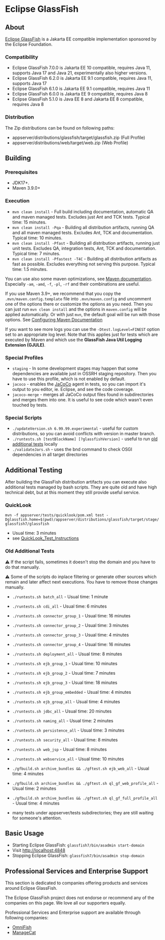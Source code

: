 # Eclipse GlassFish

## About

[Eclipse GlassFish](https://projects.eclipse.org/projects/ee4j.glassfish) is a Jakarta EE compatible implementation
sponsored by the Eclipse Foundation.

### Compatibility

* Eclipse GlassFish 7.0.0 is Jakarta EE 10 compatible, requires Java 11, supports Java 17 and Java 21, experimentally also higher versions.
* Eclipse GlassFish 6.2.0 is Jakarta EE 9.1 compatible, requires Java 11, supports Java 17
* Eclipse GlassFish 6.1.0 is Jakarta EE 9.1 compatible, requires Java 11
* Eclipse GlassFish 6.0.0 is Jakarta EE 9 compatible, requires Java 8
* Eclipse GlassFish 5.1.0 is Java EE 8 and Jakarta EE 8 compatible, requires Java 8

### Distribution

The Zip distributions can be found on following paths:
* appserver/distributions/glassfish/target/glassfish.zip (Full Profile)
* appserver/distributions/web/target/web.zip (Web Profile)

## Building

### Prerequisites

* JDK17+.
* Maven 3.9.0+

### Execution

* `mvn clean install` - Full build including documentation, automatic QA and maven managed tests. Excludes just Ant and TCK tests. Typical time: 15 minutes.
* `mvn clean install -Pqa` - Building all distribution artifacts, running QA and all maven managed tests. Excludes Ant, TCK and documentation. Typical time: 10 minutes.
* `mvn clean install -Pfast` - Building all distribution artifacts, running just unit tests. Excludes QA, integration tests, Ant, TCK and documentation. Typical time: 7 minutes.
* `mvn clean install -Pfastest -T4C` - Building all distribution artifacts as fast as possible. Excludes everything not serving this purpose. Typical time: 1.5 minutes.

You can use also some maven optimizations, see [Maven documentation](https://maven.apache.org/ref/3.9.5/maven-embedder/cli.html).
Especially `-am`, `-amd`, `-f`, `-pl`, `-rf` and their combinations are useful.

If you use Maven 3.9+, we recommend that you copy the `.mvn/maven.config.template` file into `.mvn/maven.config` and uncomment one of the options there or customize the options as you need. Then you can just run `mvn clean install` and the options in `maven.config` will be applied automatically. Or with just `mvn`, the default goal will be run with those options. See [Configuring Maven Documentation](https://maven.apache.org/configure.html)

If you want to see more logs you can use the `-Dtest.logLevel=FINEST` option set to an appropriate log level.
Note that this applies just for tests which are executed by Maven and which use the **GlassFish Java Util Logging Extension (GJULE)**.

### Special Profiles

* `staging` - In some development stages may happen that some dependencies are available just in OSSRH staging repository.
  Then you have to use this profile, which is not enabled by default.
* `jacoco` - enables the [JaCoCo](https://www.eclemma.org/jacoco/) agent in tests, so you can import it's output to you editor, ie. Eclipse, and see the code coverage.
* `jacoco-merge` - merges all JaCoCo output files found in subdirectories and merges them into one. It is useful to see code which wasn't even touched by tests.

### Special Scripts

* `./updateVersion.sh 6.99.99.experimental` - useful for custom distributions, so you can avoid conflicts with version in master branch.
* `./runtests.sh [testBlockName] [?glassfishVersion]` - useful to run [old additional tests](#old-additional-tests) locally
* `./validateJars.sh` - uses the bnd command to check OSGI dependencies in all target directories

## Additional Testing

After building the GlassFish distribution artifacts you can execute also additional tests managed by bash scripts.
They are quite old and have high technical debt, but at this moment they still provide useful service.

### QuickLook

`mvn -f appserver/tests/quicklook/pom.xml test -Dglassfish.home=$(pwd)/appserver/distributions/glassfish/target/stage/glassfish7/glassfish`

* Usual time: 3 minutes
* see [QuickLook_Test_Instructions](https://github.com/eclipse-ee4j/glassfish/blob/master/appserver/tests/quicklook/QuickLook_Test_Instructions.html)

### Old Additional Tests

:warning: If the script fails, sometimes it doesn't stop the domain and you have to do that manually.

:warning: Some of the scripts do inplace filtering or generate other sources which remain and later affect next executions. You have to remove those changes manually.

* `./runtests.sh batch_all` - Usual time: 1 minute
* `./runtests.sh cdi_all` - Usual time: 6 minutes
* `./runtests.sh connector_group_1` - Usual time: 16 minutes
* `./runtests.sh connector_group_2` - Usual time: 3 minutes
* `./runtests.sh connector_group_3` - Usual time: 4 minutes
* `./runtests.sh connector_group_4` - Usual time: 16 minutes
* `./runtests.sh deployment_all` - Usual time: 8 minutes
* `./runtests.sh ejb_group_1` - Usual time: 10 minutes
* `./runtests.sh ejb_group_2` - Usual time: 7 minutes
* `./runtests.sh ejb_group_3` - Usual time: 18 minutes
* `./runtests.sh ejb_group_embedded` - Usual time: 4 minutes
* `./runtests.sh ejb_group_all` - Usual time: 4 minutes
* `./runtests.sh jdbc_all` - Usual time: 20 minutes
* `./runtests.sh naming_all` - Usual time: 2 minutes
* `./runtests.sh persistence_all` - Usual time: 3 minutes
* `./runtests.sh security_all` - Usual time: 8 minutes
* `./runtests.sh web_jsp` - Usual time: 8 minutes
* `./runtests.sh webservice_all` - Usual time: 10 minutes
* `./gfbuild.sh archive_bundles && ./gftest.sh ejb_web_all` - Usual time: 4 minutes
* `./gfbuild.sh archive_bundles && ./gftest.sh ql_gf_web_profile_all` - Usual time: 2 minutes
* `./gfbuild.sh archive_bundles && ./gftest.sh ql_gf_full_profile_all` - Usual time: 4 minutes

* many tests under appserver/tests subdirectories; they are still waiting for someone's attention.

## Basic Usage

* Starting Eclipse GlassFish: `glassfish7/bin/asadmin start-domain`
* Visit [http://localhost:4848](http://localhost:4848)
* Stopping Eclipse GlassFish: `glassfish7/bin/asadmin stop-domain`

## Professional Services and Enterprise Support

This section is dedicated to companies offering products and services around Eclipse GlassFish.

The Eclipse GlassFish project does not endorse or recommend any of the companies on this page. We love all our supporters equally.

Professional Services and Enterprise support are available through following companies:
- [OmniFish](https://omnifish.ee/solutions/#support)
- [ManageCat](https://www.managecat.com/services-and-support/eclipse-glassfish-enterprise-support)
